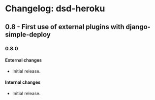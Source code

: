 Changelog: dsd-heroku
===

0.8 - First use of external plugins with django-simple-deploy
---

### 0.8.0

#### External changes

- Initial release.

#### Internal changes

- Initial release.